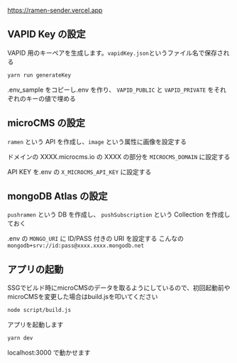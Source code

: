 https://ramen-sender.vercel.app

## VAPID Key の設定

VAPID 用のキーペアを生成します。`vapidKey.json`というファイル名で保存される

```bash
yarn run generateKey
```

.env_sample をコピーし.env を作り、 `VAPID_PUBLIC` と `VAPID_PRIVATE` をそれぞれのキーの値で埋める

## microCMS の設定

`ramen` という API を作成し、`image` という属性に画像を設定する

ドメインの XXXX.microcms.io の XXXX の部分を `MICROCMS_DOMAIN` に設定する

API KEY を.env の `X_MICROCMS_API_KEY` に設定する

## mongoDB Atlas の設定

`pushramen` という DB を作成し、 `pushSubscription` という Collection を作成しておく

.env の `MONGO_URI` に ID/PASS 付きの URI を設定する こんなの `mongodb+srv://id:pass@xxxx.xxxx.mongodb.net`

## アプリの起動

SSGでビルド時にmicroCMSのデータを取るようにしているので、初回起動前やmicroCMSを変更した場合はbuild.jsを叩いてください

```bash
node script/build.js
```

アプリを起動します

```bash
yarn dev
```

localhost:3000 で動かせます

